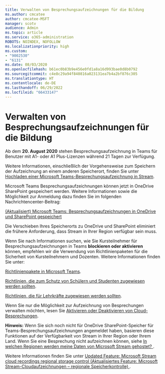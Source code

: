 ```yaml
---
title: Verwalten von Besprechungsaufzeichnungen für die Bildung
ms.author: cmcatee
author: cmcatee-MSFT
manager: scotv
audience: Admin
ms.topic: article
ms.service: o365-administration
ROBOTS: NOINDEX, NOFOLLOW
ms.localizationpriority: high
ms.custom:
- "9002530"
- "6131"
ms.date: 08/03/2020
ms.openlocfilehash: b61ec0b83b9e456e0fd1a8a16d993bae0d8b0792
ms.sourcegitcommit: c4e8c29a94f840816a023131ea7b4a2bf876c305
ms.translationtype: HT
ms.contentlocale: de-DE
ms.lasthandoff: 06/29/2022
ms.locfileid: "66433147"
---
```

# <a name="manage-meeting-recordings-for-education"></a>Verwalten von Besprechungsaufzeichnungen für die Bildung

Ab dem **20. August 2020** stehen Besprechungsaufzeichnung in Teams für Benutzer mit A1- oder A1 Plus-Lizenzen während 21 Tagen zur Verfügung.

Weitere Informationen, einschließlich der Vorgehensweise zum Speichern der Aufzeichnung an einem anderen Speicherort, finden Sie unter [Hochladen einer Microsoft Teams-Besprechungsaufzeichnung in Stream](https://docs.microsoft.com/stream/portal-upload-teams-meeting-recording).

Microsoft Teams Besprechungsaufzeichnungen können jetzt in OneDrive SharePoint gespeichert werden. Weitere Informationen sowie die Möglichkeit zur Anmeldung dazu finden Sie im folgenden Nachrichtencenter-Beitrag:

[(Aktualisiert) Microsoft Teams: Besprechungsaufzeichnungen in OneDrive und SharePoint gespeichert](https://portal.microsoft.com/Adminportal/Home?ref=MessageCenter&id=MC222640)

Die Verschieben Ihres Speicherorts zu OneDrive und SharePoint eliminiert die frühere Anforderung, dass Stream in Ihrer Region verfügbar sein muss.

Wenn Sie nach Informationen suchen, wie Sie Kursteilnehmer für Besprechungsaufzeichnungen in Teams **blockieren oder aktivieren** können, empfehlen wir die Verwendung von Richtlinienpaketen für die Sicherheit von Kursteilnehmern und Dozenten. Weitere Informationen finden Sie unter:

[Richtlinienpakete in Microsoft Teams](https://docs.microsoft.com/microsoftteams/policy-packages-edu#policy-packages-in-microsoft-teams).

[Richtlinien, die zum Schutz von Schülern und Studenten zugewiesen werden sollten](https://docs.microsoft.com/microsoftteams/policy-packages-edu#policies-that-should-be-assigned-for-student-safety).

[Richtlinien, die für Lehrkräfte zugewiesen werden sollten](https://docs.microsoft.com/microsoftteams/policy-packages-edu#policies-that-should-be-assigned-for-educators).

Wenn Sie nur die Möglichkeit zur Aufzeichnung von Besprechungen verwalten möchten, lesen Sie [Aktivieren oder Deaktivieren von Cloud-Besprechungen](https://docs.microsoft.com/microsoftteams/cloud-recording#turn-on-or-turn-off-cloud-recording).

**Hinweis:** Wenn Sie sich noch nicht für OneDrive SharePoint-Speicher für Teams-Besprechungsaufzeichnungen angemeldet haben, basieren diese Funktionen auf der Verfügbarkeit von Stream in Ihrer Region oder Ihrem Land. Wenn Sie eine Besprechung nicht aufzeichnen können, siehe [In welchen Regionen werden meine Daten von Microsoft Stream gehostet? ](https://docs.microsoft.com/stream/faq#which-regions-does-microsoft-stream-host-my-data-in).

Weitere Informationen finden Sie unter [Updated Feature: Microsoft Stream cloud recordings regional storage control (Aktualisiertes Feature: Microsoft Stream-Cloudaufzeichnungen – regionale Speicherkontrolle) ](https://admin.microsoft.com/AdminPortal/Home#/MessageCenter?id=MC214327).